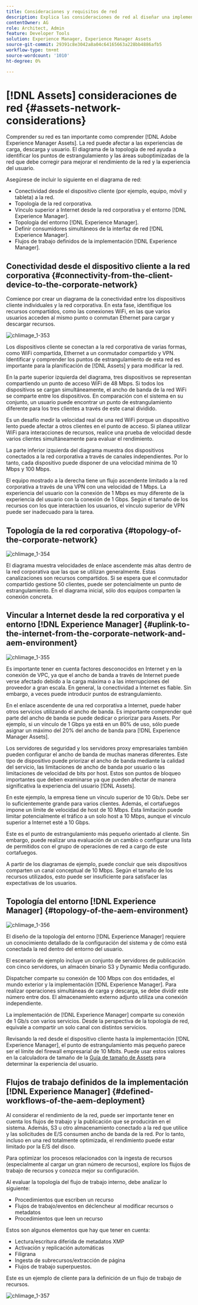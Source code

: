 ```yaml
---
title: Consideraciones y requisitos de red
description: Explica las consideraciones de red al diseñar una implementación de  [!DNL Adobe Experience Manager Assets] .
contentOwner: AG
role: Architect, Admin
feature: Developer Tools
solution: Experience Manager, Experience Manager Assets
source-git-commit: 29391c8e3042a8a04c64165663a228bb4886afb5
workflow-type: tm+mt
source-wordcount: '1010'
ht-degree: 0%

---
```


# [!DNL Assets] consideraciones de red {#assets-network-considerations}

Comprender su red es tan importante como comprender [!DNL Adobe Experience Manager Assets]. La red puede afectar a las experiencias de carga, descarga y usuario. El diagrama de la topología de red ayuda a identificar los puntos de estrangulamiento y las áreas suboptimizadas de la red que debe corregir para mejorar el rendimiento de la red y la experiencia del usuario.

Asegúrese de incluir lo siguiente en el diagrama de red:

* Conectividad desde el dispositivo cliente (por ejemplo, equipo, móvil y tableta) a la red.
* Topología de la red corporativa.
* Vínculo superior a Internet desde la red corporativa y el entorno [!DNL Experience Manager].
* Topología del entorno [!DNL Experience Manager].
* Definir consumidores simultáneos de la interfaz de red [!DNL Experience Manager].
* Flujos de trabajo definidos de la implementación [!DNL Experience Manager].

## Conectividad desde el dispositivo cliente a la red corporativa {#connectivity-from-the-client-device-to-the-corporate-network}

Comience por crear un diagrama de la conectividad entre los dispositivos cliente individuales y la red corporativa. En esta fase, identifique los recursos compartidos, como las conexiones WiFi, en las que varios usuarios acceden al mismo punto o conmutan Ethernet para cargar y descargar recursos.

![chlimage_1-353](assets/chlimage_1-353.png)

Los dispositivos cliente se conectan a la red corporativa de varias formas, como WiFi compartida, Ethernet a un conmutador compartido y VPN. Identificar y comprender los puntos de estrangulamiento de esta red es importante para la planificación de [!DNL Assets] y para modificar la red.

En la parte superior izquierda del diagrama, tres dispositivos se representan compartiendo un punto de acceso WiFi de 48 Mbps. Si todos los dispositivos se cargan simultáneamente, el ancho de banda de la red WiFi se comparte entre los dispositivos. En comparación con el sistema en su conjunto, un usuario puede encontrar un punto de estrangulamiento diferente para los tres clientes a través de este canal dividido.

Es un desafío medir la velocidad real de una red WiFi porque un dispositivo lento puede afectar a otros clientes en el punto de acceso. Si planea utilizar WiFi para interacciones de recursos, realice una prueba de velocidad desde varios clientes simultáneamente para evaluar el rendimiento.

La parte inferior izquierda del diagrama muestra dos dispositivos conectados a la red corporativa a través de canales independientes. Por lo tanto, cada dispositivo puede disponer de una velocidad mínima de 10 Mbps y 100 Mbps.

El equipo mostrado a la derecha tiene un flujo ascendente limitado a la red corporativa a través de una VPN con una velocidad de 1 Mbps. La experiencia del usuario con la conexión de 1 Mbps es muy diferente de la experiencia del usuario con la conexión de 1 Gbps. Según el tamaño de los recursos con los que interactúen los usuarios, el vínculo superior de VPN puede ser inadecuado para la tarea.

## Topología de la red corporativa {#topology-of-the-corporate-network}

![chlimage_1-354](assets/chlimage_1-354.png)

El diagrama muestra velocidades de enlace ascendente más altas dentro de la red corporativa que las que se utilizan generalmente. Estas canalizaciones son recursos compartidos. Si se espera que el conmutador compartido gestione 50 clientes, puede ser potencialmente un punto de estrangulamiento. En el diagrama inicial, sólo dos equipos comparten la conexión concreta.

## Vincular a Internet desde la red corporativa y el entorno [!DNL Experience Manager] {#uplink-to-the-internet-from-the-corporate-network-and-aem-environment}

![chlimage_1-355](assets/chlimage_1-355.png)

Es importante tener en cuenta factores desconocidos en Internet y en la conexión de VPC, ya que el ancho de banda a través de Internet puede verse afectado debido a la carga máxima o a las interrupciones del proveedor a gran escala. En general, la conectividad a Internet es fiable. Sin embargo, a veces puede introducir puntos de estrangulamiento.

En el enlace ascendente de una red corporativa a Internet, puede haber otros servicios utilizando el ancho de banda. Es importante comprender qué parte del ancho de banda se puede dedicar o priorizar para Assets. Por ejemplo, si un vínculo de 1 Gbps ya está en un 80% de uso, sólo puede asignar un máximo del 20% del ancho de banda para [!DNL Experience Manager Assets].

Los servidores de seguridad y los servidores proxy empresariales también pueden configurar el ancho de banda de muchas maneras diferentes. Este tipo de dispositivo puede priorizar el ancho de banda mediante la calidad del servicio, las limitaciones de ancho de banda por usuario o las limitaciones de velocidad de bits por host. Estos son puntos de bloqueo importantes que deben examinarse ya que pueden afectar de manera significativa la experiencia del usuario [!DNL Assets].

En este ejemplo, la empresa tiene un vínculo superior de 10 Gb/s. Debe ser lo suficientemente grande para varios clientes. Además, el cortafuegos impone un límite de velocidad de host de 10 Mbps. Esta limitación puede limitar potencialmente el tráfico a un solo host a 10 Mbps, aunque el vínculo superior a Internet esté a 10 Gbps.

Este es el punto de estrangulamiento más pequeño orientado al cliente. Sin embargo, puede realizar una evaluación de un cambio o configurar una lista de permitidos con el grupo de operaciones de red a cargo de este cortafuegos.

A partir de los diagramas de ejemplo, puede concluir que seis dispositivos comparten un canal conceptual de 10 Mbps. Según el tamaño de los recursos utilizados, esto puede ser insuficiente para satisfacer las expectativas de los usuarios.

## Topología del entorno [!DNL Experience Manager] {#topology-of-the-aem-environment}

![chlimage_1-356](assets/chlimage_1-356.png)

El diseño de la topología del entorno [!DNL Experience Manager] requiere un conocimiento detallado de la configuración del sistema y de cómo está conectada la red dentro del entorno del usuario.

El escenario de ejemplo incluye un conjunto de servidores de publicación con cinco servidores, un almacén binario S3 y Dynamic Media configurado.

Dispatcher comparte su conexión de 100 Mbps con dos entidades, el mundo exterior y la implementación [!DNL Experience Manager]. Para realizar operaciones simultáneas de carga y descarga, se debe dividir este número entre dos. El almacenamiento externo adjunto utiliza una conexión independiente.

La implementación de [!DNL Experience Manager] comparte su conexión de 1 Gb/s con varios servicios. Desde la perspectiva de la topología de red, equivale a compartir un solo canal con distintos servicios.

Revisando la red desde el dispositivo cliente hasta la implementación [!DNL Experience Manager], el punto de estrangulamiento más pequeño parece ser el límite del firewall empresarial de 10 Mbits. Puede usar estos valores en la calculadora de tamaño de la [Guía de tamaño de Assets](assets-sizing-guide.md) para determinar la experiencia del usuario.

## Flujos de trabajo definidos de la implementación [!DNL Experience Manager] {#defined-workflows-of-the-aem-deployment}

Al considerar el rendimiento de la red, puede ser importante tener en cuenta los flujos de trabajo y la publicación que se producirán en el sistema. Además, S3 u otro almacenamiento conectado a la red que utilice y las solicitudes de E/S consumen ancho de banda de la red. Por lo tanto, incluso en una red totalmente optimizada, el rendimiento puede estar limitado por la E/S del disco.

Para optimizar los procesos relacionados con la ingesta de recursos (especialmente al cargar un gran número de recursos), explore los flujos de trabajo de recursos y conozca mejor su configuración.

Al evaluar la topología del flujo de trabajo interno, debe analizar lo siguiente:

* Procedimientos que escriben un recurso
* Flujos de trabajo/eventos en déclencheur al modificar recursos o metadatos
* Procedimientos que leen un recurso

Estos son algunos elementos que hay que tener en cuenta:

* Lectura/escritura diferida de metadatos XMP
* Activación y replicación automáticas
* Filigrana
* Ingesta de subrecursos/extracción de página
* Flujos de trabajo superpuestos.

Este es un ejemplo de cliente para la definición de un flujo de trabajo de recursos.

![chlimage_1-357](assets/chlimage_1-357.png)
